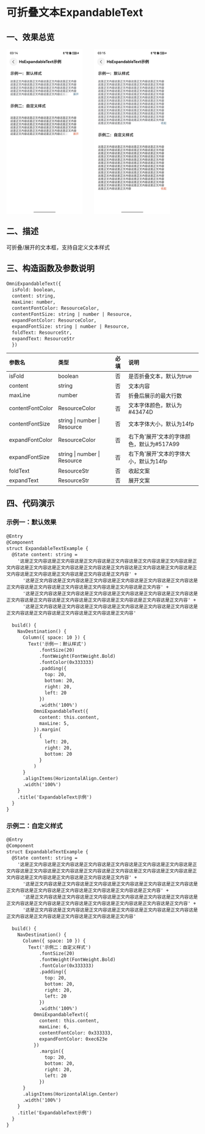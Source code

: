 # 可折叠文本ExpandableText

## 一、效果总览

<div style="display: flex; gap: 30px; justify-content: flex-start;">
 <img src="../../image/expandableText1.jpeg" width="200">
 <img src="../../image/expandableText2.jpeg" width="200">
</div>

## 二、描述

可折叠/展开的文本框，支持自定义文本样式

## 三、构造函数及参数说明

```text
OmniExpandableText({
  isFold: boolean,
  content: string,
  maxLine: number,
  contentFontColor: ResourceColor,
  contentFontSize: string | number | Resource,
  expandFontColor: ResourceColor,
  expandFontSize: string | number | Resource,
  foldText: ResourceStr,
  expandText: ResourceStr
  })
```

| 参数名              | 类型                           | 必填 | 说明                        |
|:-----------------|:-----------------------------|:---|:--------------------------|
| isFold           | boolean                      | 否  | 是否折叠文本，默认为true            |
| content          | string                       | 否  | 文本内容                      |
| maxLine          | number                       | 否  | 折叠后展示的最大行数                |
| contentFontColor | ResourceColor                | 否  | 文本字体颜色，默认为#43474D         |
| contentFontSize  | string \| number \| Resource | 否  | 文本字体大小，默认为14fp            |
| expandFontColor  | ResourceColor                | 否  | 右下角'展开'文本的字体颜色，默认为#517A99 |
| expandFontSize   | string \| number \| Resource | 否  | 右下角'展开'文本的字体大小，默认为14fp    |
| foldText         | ResourceStr                  | 否  | 收起文案                      |
| expandText       | ResourceStr                  | 否  | 展开文案                      |


## 四、代码演示

### 示例一：默认效果

```text
@Entry
@Component
struct ExpandableTextExample {
  @State content: string =
    '这是正文内容这是正文内容这是正文内容这是正文内容这是正文内容这是正文内容这是正文内容这是正文内容这是正文内容这是正文内容这是正文内容这是正文内容这是正文内容这是正文内容这是正文内容这是正文内容这是正文内容这是正文内容' +
      '这是正文内容这是正文内容这是正文内容这是正文内容这是正文内容这是正文内容这是正文内容这是正文内容这是正文内容这是正文内容这是正文内容这是正文内容' +
      '这是正文内容这是正文内容这是正文内容这是正文内容这是正文内容这是正文内容这是正文内容这是正文内容这是正文内容这是正文内容这是正文内容这是正文内容这是正文内容' +
      '这是正文内容这是正文内容这是正文内容这是正文内容这是正文内容这是正文内容这是正文内容这是正文内容这是正文内容这是正文内容这是正文内容'

  build() {
    NavDestination() {
      Column({ space: 10 }) {
        Text('示例一：默认样式')
            .fontSize(20)
            .fontWeight(FontWeight.Bold)
            .fontColor(0x333333)
            .padding({
              top: 20,
              bottom: 20,
              right: 20,
              left: 20
            })
            .width('100%')
          OmniExpandableText({
            content: this.content,
            maxLine: 5,
          }).margin(
            {
              left: 20,
              right: 20,
              bottom: 20
            }
          )
      }
      .alignItems(HorizontalAlign.Center)
      .width('100%')
    }
    .title('ExpandableText示例')
  }
}
```

### 示例二：自定义样式

```text
@Entry
@Component
struct ExpandableTextExample {
  @State content: string =
    '这是正文内容这是正文内容这是正文内容这是正文内容这是正文内容这是正文内容这是正文内容这是正文内容这是正文内容这是正文内容这是正文内容这是正文内容这是正文内容这是正文内容这是正文内容这是正文内容这是正文内容这是正文内容' +
      '这是正文内容这是正文内容这是正文内容这是正文内容这是正文内容这是正文内容这是正文内容这是正文内容这是正文内容这是正文内容这是正文内容这是正文内容' +
      '这是正文内容这是正文内容这是正文内容这是正文内容这是正文内容这是正文内容这是正文内容这是正文内容这是正文内容这是正文内容这是正文内容这是正文内容这是正文内容' +
      '这是正文内容这是正文内容这是正文内容这是正文内容这是正文内容这是正文内容这是正文内容这是正文内容这是正文内容这是正文内容这是正文内容'

  build() {
    NavDestination() {
      Column({ space: 10 }) {
        Text('示例二：自定义样式')
            .fontSize(20)
            .fontWeight(FontWeight.Bold)
            .fontColor(0x333333)
            .padding({
              top: 20,
              bottom: 20,
              right: 20,
              left: 20
            })
            .width('100%')
          OmniExpandableText({
            content: this.content,
            maxLine: 6,
            contentFontColor: 0x333333,
            expandFontColor: 0xec623e
          })
            .margin({
              top: 20,
              bottom: 20,
              right: 20,
              left: 20
            })
      }
      .alignItems(HorizontalAlign.Center)
      .width('100%')
    }
    .title('ExpandableText示例')
  }
}
```